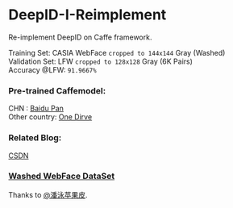 # DeepID-I-Reimplement
Re-implement DeepID on Caffe framework.

Training Set: CASIA WebFace `cropped to 144x144` Gray (Washed)<br>
Validation Set: LFW `cropped to 128x128` Gray (6K Pairs)<br>
Accuracy @LFW:  `91.9667%`<br>

### Pre-trained Caffemodel:
CHN : [Baidu Pan](https://pan.baidu.com/s/1pKUVgPd)<br>
Other country: [One Dirve](https://1drv.ms/u/s!Av1MQK8mV3J8bP9is3GBhpyCySw)<br>

### Related Blog:
[CSDN](http://blog.csdn.net/baidu_24281959/article/details/53462168)<br>

### [Washed WebFace DataSet](http://pan.baidu.com/s/1hrKpbm8)<br>
Thanks to [@潘泳苹果皮](http://weibo.com/maxpanyong?is_all=1).<br>
